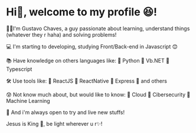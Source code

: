 # Hi👋, welcome to my profile 😆!

🧑🏻I'm Gustavo Chaves, a guy passionate about learning, understand things (whatever they r haha) and solving problems!

💻 I'm starting to developing, studying Front/Back-end in Javascript 😊

📚 Have knowledge on others languages like:  🔸 Python    🔸 Vb.NET 🔸 Typescript

🛠 Use tools like:  🔸 ReactJS  🔸 ReactNative  🔸 Express 🔸 and others

😰 Not know much about, but would like to know:  🔸 Cloud    🔸 Cibersecurity   🔸 Machine Learning

📍 And i'm always open to try and live new stuffs!

Jesus is King 👑, be light wherever u r✨!
